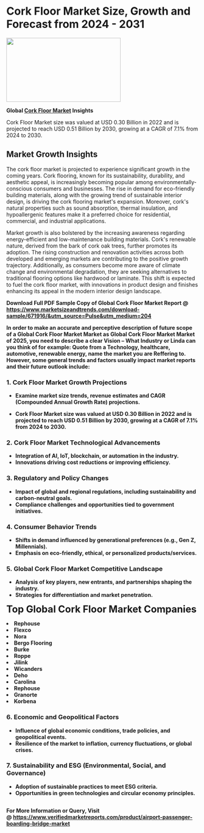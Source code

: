 <H1>Cork Floor Market Size, Growth and Forecast from 2024 - 2031</H1><img class="aligncenter size-medium wp-image-584254" src="https://thirdeyenews.in/wp-content/uploads/2024/09/Global-Market-Research-300x168.jpeg" alt="" width="300" height="168" /><p><strong>Global&nbsp;<a href="https://www.marketsizeandtrends.com/download-sample/671916/&amp;utm_source=Pulse&amp;utm_medium=204">Cork Floor Market</a> Insights</strong></p><p>Cork Floor Market size was valued at USD 0.30 Billion in 2022 and is projected to reach USD 0.51 Billion by 2030, growing at a CAGR of 7.1% from 2024 to 2030.</p><p><h2>Market Growth Insights</h2> <p>The cork floor market is projected to experience significant growth in the coming years. Cork flooring, known for its sustainability, durability, and aesthetic appeal, is increasingly becoming popular among environmentally-conscious consumers and businesses. The rise in demand for eco-friendly building materials, along with the growing trend of sustainable interior design, is driving the cork flooring market's expansion. Moreover, cork's natural properties such as sound absorption, thermal insulation, and hypoallergenic features make it a preferred choice for residential, commercial, and industrial applications.</p> <p><strong></strong></p> <p>Market growth is also bolstered by the increasing awareness regarding energy-efficient and low-maintenance building materials. Cork's renewable nature, derived from the bark of cork oak trees, further promotes its adoption. The rising construction and renovation activities across both developed and emerging markets are contributing to the positive growth trajectory. Additionally, as consumers become more aware of climate change and environmental degradation, they are seeking alternatives to traditional flooring options like hardwood or laminate. This shift is expected to fuel the cork floor market, with innovations in product design and finishes enhancing its appeal in the modern interior design landscape.</p> <p><strong></p><p><span class=""><strong>Download Full PDF Sample Copy of Global Cork Floor Market Report</strong> @ <a href="https://www.marketsizeandtrends.com/download-sample/671916/&amp;utm_source=Pulse&amp;utm_medium=204" target="_blank">https://www.marketsizeandtrends.com/download-sample/671916/&amp;utm_source=Pulse&amp;utm_medium=204</a></span></p><p>In order to make an accurate and perceptive description of future scope of a Global&nbsp;Cork Floor Market Market as Global&nbsp;Cork Floor Market Market of 2025, you need to describe a clear Vision &ndash; What Industry or Linda can you think of for example: Quote from a Technology, healthcare, automotive, renewable energy, name the market you are Reffering to. However, some general trends and factors usually impact market reports and their future outlook include:</p><h3>1.&nbsp;<strong>Cork Floor Market Growth Projections</strong></h3><ul><li>Examine market size trends, revenue estimates and CAGR (Compounded Annual Growth Rate) projections.</li><li><p>Cork Floor Market size was valued at USD 0.30 Billion in 2022 and is projected to reach USD 0.51 Billion by 2030, growing at a CAGR of 7.1% from 2024 to 2030.</p></li></ul><h3>2.&nbsp;<strong>Cork Floor Market Technological Advancements</strong></h3><ul><li>Integration of AI, IoT, blockchain, or automation in the industry.</li><li>Innovations driving cost reductions or improving efficiency.</li></ul><h3>3.&nbsp;<strong>Regulatory and Policy Changes</strong></h3><ul><li>Impact of global and regional regulations, including sustainability and carbon-neutral goals.</li><li>Compliance challenges and opportunities tied to government initiatives.</li></ul><h3>4.&nbsp;<strong>Consumer Behavior Trends</strong></h3><ul><li>Shifts in demand influenced by generational preferences (e.g., Gen Z, Millennials).</li><li>Emphasis on eco-friendly, ethical, or personalized products/services.</li></ul><h3>5.&nbsp;<strong>Global Cork Floor Market Competitive Landscape</strong></h3><ul><li>Analysis of key players, new entrants, and partnerships shaping the industry.</li><li>Strategies for differentiation and market penetration.</li></ul><p data-pm-slice="1 1 []"><span style="color: inherit; font-family: inherit; font-size: 25px;">Top Global Cork Floor Market Companies</span></p><div class="" data-test-id=""><p><li>Rephouse</li><li> Flexco</li><li> Nora</li><li> Bergo Flooring</li><li> Burke</li><li> Roppe</li><li> Jilink</li><li> Wicanders</li><li> Deho</li><li> Carolina</li><li> Rephouse</li><li> Granorte</li><li> Korbena</li></p></div><h3>6.&nbsp;<strong>Economic and Geopolitical Factors</strong></h3><ul><li>Influence of global economic conditions, trade policies, and geopolitical events.</li><li>Resilience of the market to inflation, currency fluctuations, or global crises.</li></ul><h3>7.&nbsp;<strong>Sustainability and ESG (Environmental, Social, and Governance)</strong></h3><ul><li>Adoption of sustainable practices to meet ESG criteria.</li><li>Opportunities in green technologies and circular economy principles.</li></ul><h2><strong style="font-size: 14px;">For More Information or Query, Visit @&nbsp;</strong><a style="background-color: #ffffff; font-size: 14px;" href="https://www.marketsizeandtrends.com/report/cork-floor-market/" target="_blank">https://www.verifiedmarketreports.com/product/airport-passenger-boarding-bridge-market</a></h2>
